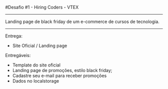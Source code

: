 #Desafio #1 - Hiring Coders - VTEX
<hr>
Landing page de black friday de um e-commerce de cursos de tecnologia.

<hr>

Entrega:
* Site Oficial / Landing page  

Entregáveis:
* Template do site oficial 
* Landing page de promoções, estilo black friday; 
* Cadastre seu e-mail para receber promoções 
* Dados no localstorage